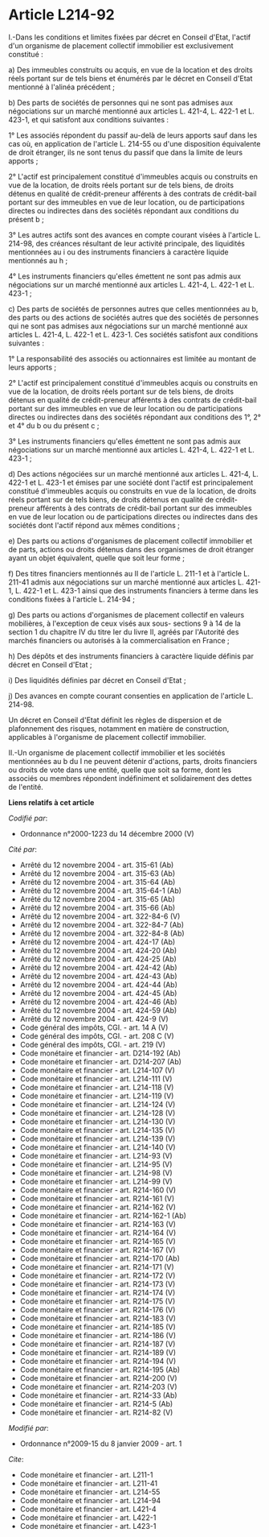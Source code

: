 # Article L214-92

I.-Dans les conditions et limites fixées par décret en Conseil d'Etat, l'actif d'un organisme de placement collectif
immobilier est exclusivement constitué : 

a) Des immeubles construits ou acquis, en vue de la location et des droits réels portant sur de tels biens et énumérés par le
décret en Conseil d'Etat mentionné à l'alinéa précédent ; 

b) Des parts de sociétés de personnes qui ne sont pas admises aux négociations sur un marché mentionné aux articles L.
421-4, 
L. 422-1 et L. 423-1, et qui satisfont aux conditions suivantes : 

1° Les associés répondent du passif au-delà de leurs apports sauf dans les cas où, en application de l'article L. 214-55 ou
d'une disposition équivalente de droit étranger, ils ne sont tenus du passif que dans la limite de leurs apports ; 

2° L'actif est principalement constitué d'immeubles acquis ou construits en vue de la location, de droits réels portant sur
de tels biens, de droits détenus en qualité de crédit-preneur afférents à des contrats de crédit-bail portant sur des
immeubles en vue de leur location, ou de participations directes ou indirectes dans des sociétés répondant aux conditions du
présent b ; 

3° Les autres actifs sont des avances en compte courant visées à l'article L. 214-98, des créances résultant de leur activité
principale, des liquidités mentionnées au i ou des instruments financiers à caractère liquide mentionnés au h ; 

4° Les instruments financiers qu'elles émettent ne sont pas admis aux négociations sur un marché mentionné aux articles L.
421-4, L. 422-1 et L. 423-1 ; 

c) Des parts de sociétés de personnes autres que celles mentionnées au b, des parts ou des actions de sociétés autres que des
sociétés de personnes qui ne sont pas admises aux négociations sur un marché mentionné aux articles L. 421-4, L. 422-1 et L.
423-1. Ces sociétés satisfont aux conditions suivantes : 

1° La responsabilité des associés ou actionnaires est limitée au montant de leurs apports ; 

2° L'actif est principalement constitué d'immeubles acquis ou construits en vue de la location, de droits réels portant sur
de tels biens, de droits détenus en qualité de crédit-preneur afférents à des contrats de crédit-bail portant sur des
immeubles en vue de leur location ou de participations directes ou indirectes dans des sociétés répondant aux conditions des
1°, 2° et 4° du b ou du présent c ; 

3° Les instruments financiers qu'elles émettent ne sont pas admis aux négociations sur un marché mentionné aux articles L.
421-4, L. 422-1 et L. 423-1 ; 

d) Des actions négociées sur un marché mentionné aux articles L. 421-4, L. 422-1 et L. 423-1 et émises par une société dont
l'actif est principalement constitué d'immeubles acquis ou construits en vue de la location, de droits réels portant sur de
tels biens, de droits détenus en qualité de crédit-preneur afférents à des contrats de crédit-bail portant sur des immeubles
en vue de leur location ou de participations directes ou indirectes dans des sociétés dont l'actif répond aux mêmes
conditions ; 

e) Des parts ou actions d'organismes de placement collectif immobilier et de parts, actions ou droits détenus dans des
organismes de droit étranger ayant un objet équivalent, quelle que soit leur forme ; 

f) Des titres financiers mentionnés au II de l'article L. 211-1 et à l'article L. 211-41 admis aux négociations sur un marché
mentionné aux articles L. 421-1, L. 422-1 et L. 423-1 ainsi que des instruments financiers à terme dans les conditions fixées
à l'article L. 214-94 ; 

g) Des parts ou actions d'organismes de placement collectif en valeurs mobilières, à l'exception de ceux visés aux sous-
sections 9 à 14 de la section 1 du chapitre IV du titre Ier du livre II, agréés par l'Autorité des marchés financiers ou
autorisés à la commercialisation en France ; 

h) Des dépôts et des instruments financiers à caractère liquide définis par décret en Conseil d'Etat ; 

i) Des liquidités définies par décret en Conseil d'Etat ; 

j) Des avances en compte courant consenties en application de l'article L. 214-98. 

Un décret en Conseil d'Etat définit les règles de dispersion et de plafonnement des risques, notamment en matière de
construction, applicables à l'organisme de placement collectif immobilier. 

II.-Un organisme de placement collectif immobilier et les sociétés mentionnées au b du I ne peuvent détenir d'actions, parts,
droits financiers ou droits de vote dans une entité, quelle que soit sa forme, dont les associés ou membres répondent
indéfiniment et solidairement des dettes de l'entité.

**Liens relatifs à cet article**

_Codifié par_:

  - Ordonnance n°2000-1223 du 14 décembre 2000 (V)

_Cité par_:

  - Arrêté du 12 novembre 2004 - art. 315-61 (Ab)
  - Arrêté du 12 novembre 2004 - art. 315-63 (Ab)
  - Arrêté du 12 novembre 2004 - art. 315-64 (Ab)
  - Arrêté du 12 novembre 2004 - art. 315-64-1 (Ab)
  - Arrêté du 12 novembre 2004 - art. 315-65 (Ab)
  - Arrêté du 12 novembre 2004 - art. 315-66 (Ab)
  - Arrêté du 12 novembre 2004 - art. 322-84-6 (V)
  - Arrêté du 12 novembre 2004 - art. 322-84-7 (Ab)
  - Arrêté du 12 novembre 2004 - art. 322-84-8 (Ab)
  - Arrêté du 12 novembre 2004 - art. 424-17 (Ab)
  - Arrêté du 12 novembre 2004 - art. 424-20 (Ab)
  - Arrêté du 12 novembre 2004 - art. 424-25 (Ab)
  - Arrêté du 12 novembre 2004 - art. 424-42 (Ab)
  - Arrêté du 12 novembre 2004 - art. 424-43 (Ab)
  - Arrêté du 12 novembre 2004 - art. 424-44 (Ab)
  - Arrêté du 12 novembre 2004 - art. 424-45 (Ab)
  - Arrêté du 12 novembre 2004 - art. 424-46 (Ab)
  - Arrêté du 12 novembre 2004 - art. 424-59 (Ab)
  - Arrêté du 12 novembre 2004 - art. 424-9 (V)
  - Code général des impôts, CGI. - art. 14 A (V)
  - Code général des impôts, CGI. - art. 208 C (V)
  - Code général des impôts, CGI. - art. 219 (V)
  - Code monétaire et financier - art. D214-192 (Ab)
  - Code monétaire et financier - art. D214-207 (Ab)
  - Code monétaire et financier - art. L214-107 (V)
  - Code monétaire et financier - art. L214-111 (V)
  - Code monétaire et financier - art. L214-118 (V)
  - Code monétaire et financier - art. L214-119 (V)
  - Code monétaire et financier - art. L214-124 (V)
  - Code monétaire et financier - art. L214-128 (V)
  - Code monétaire et financier - art. L214-130 (V)
  - Code monétaire et financier - art. L214-135 (V)
  - Code monétaire et financier - art. L214-139 (V)
  - Code monétaire et financier - art. L214-140 (V)
  - Code monétaire et financier - art. L214-93 (V)
  - Code monétaire et financier - art. L214-95 (V)
  - Code monétaire et financier - art. L214-98 (V)
  - Code monétaire et financier - art. L214-99 (V)
  - Code monétaire et financier - art. R214-160 (V)
  - Code monétaire et financier - art. R214-161 (V)
  - Code monétaire et financier - art. R214-162 (V)
  - Code monétaire et financier - art. R214-162-1 (Ab)
  - Code monétaire et financier - art. R214-163 (V)
  - Code monétaire et financier - art. R214-164 (V)
  - Code monétaire et financier - art. R214-165 (V)
  - Code monétaire et financier - art. R214-167 (V)
  - Code monétaire et financier - art. R214-170 (Ab)
  - Code monétaire et financier - art. R214-171 (V)
  - Code monétaire et financier - art. R214-172 (V)
  - Code monétaire et financier - art. R214-173 (V)
  - Code monétaire et financier - art. R214-174 (V)
  - Code monétaire et financier - art. R214-175 (V)
  - Code monétaire et financier - art. R214-176 (V)
  - Code monétaire et financier - art. R214-183 (V)
  - Code monétaire et financier - art. R214-185 (V)
  - Code monétaire et financier - art. R214-186 (V)
  - Code monétaire et financier - art. R214-187 (V)
  - Code monétaire et financier - art. R214-189 (V)
  - Code monétaire et financier - art. R214-194 (V)
  - Code monétaire et financier - art. R214-195 (Ab)
  - Code monétaire et financier - art. R214-200 (V)
  - Code monétaire et financier - art. R214-203 (V)
  - Code monétaire et financier - art. R214-33 (Ab)
  - Code monétaire et financier - art. R214-5 (Ab)
  - Code monétaire et financier - art. R214-82 (V)

_Modifié par_:

  - Ordonnance n°2009-15 du 8 janvier 2009 - art. 1

_Cite_:

  - Code monétaire et financier - art. L211-1
  - Code monétaire et financier - art. L211-41
  - Code monétaire et financier - art. L214-55
  - Code monétaire et financier - art. L214-94
  - Code monétaire et financier - art. L421-4
  - Code monétaire et financier - art. L422-1
  - Code monétaire et financier - art. L423-1

